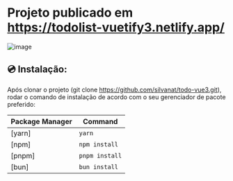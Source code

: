 # Projeto publicado em https://todolist-vuetify3.netlify.app/
![image](https://github.com/silvanat/todo-vue3/assets/1665405/4bc5380c-41f6-4a21-9aca-5edcefe1f9a4)




## 💿 Instalação:
Após clonar o projeto (git clone https://github.com/silvanat/todo-vue3.git),  rodar o comando de instalação de acordo com o seu gerenciador de pacote preferido:

| Package Manager                                                | Command       |
|---------------------------------------------------------------|----------------|
| [yarn]                                                        | `yarn`         |
| [npm]                                                         | `npm install`  |
| [pnpm]                                                        | `pnpm install` |
| [bun]                                                         | `bun install`  |

